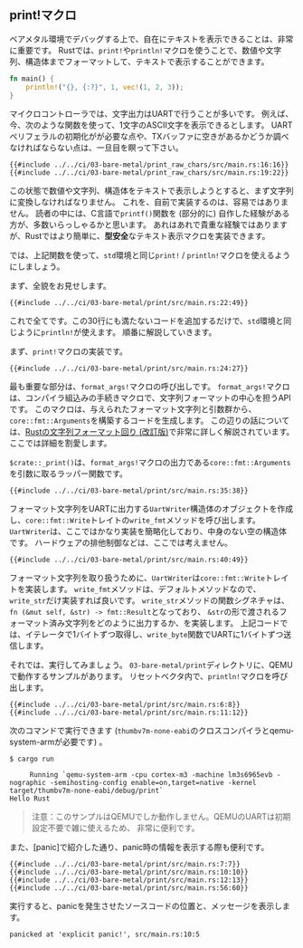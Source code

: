 ## print!マクロ

ベアメタル環境でデバッグする上で、自在にテキストを表示できることは、非常に重要です。
Rustでは、`print!`や`println!`マクロを使うことで、数値や文字列、構造体までフォーマットして、テキストで表示することができます。

```rust
fn main() {
    println!("{}, {:?}", 1, vec!(1, 2, 3));
}
```

マイクロコントローラでは、文字出力はUARTで行うことが多いです。
例えば、今、次のような関数を使って、1文字のASCII文字を表示できるとします。
UARTペリフェラルの初期化がが必要な点や、TXバッファに空きがあるかどうか調べなければならない点は、一旦目を瞑って下さい。

``` rust,ignore
{{#include ../../ci/03-bare-metal/print_raw_chars/src/main.rs:16:16}}
{{#include ../../ci/03-bare-metal/print_raw_chars/src/main.rs:19:22}}
```

この状態で数値や文字列、構造体をテキストで表示しようとすると、まず文字列に変換しなければなりません。
これを、自前で実装するのは、容易ではありません。
読者の中には、C言語で`printf()`関数を (部分的に) 自作した経験がある方が、多数いらっしゃるかと思います。
あれはあれで貴重な経験ではありますが、Rustではより簡単に、**型安全**なテキスト表示マクロを実装できます。

では、上記関数を使って、`std`環境と同じ`print!` / `println!`マクロを使えるようにしましょう。

まず、全貌をお見せします。

```rust,ignore
{{#include ../../ci/03-bare-metal/print/src/main.rs:22:49}}
```

これで全てです。この30行にも満たないコードを追加するだけで、`std`環境と同じように`println!`が使えます。
順番に解説していきます。

まず、`print!`マクロの実装です。

```rust,ignore
{{#include ../../ci/03-bare-metal/print/src/main.rs:24:27}}
```

最も重要な部分は、`format_args!`マクロの呼び出しです。
`format_args!`マクロは、コンパイラ組込みの手続きマクロで、文字列フォーマットの中心を担うAPIです。
このマクロは、与えられたフォーマット文字列と引数群から、`core::fmt::Arguments`を構築するコードを生成します。
この辺りの話については、[Rustの文字列フォーマット回り (改訂版)]で非常に詳しく解説されています。ここでは詳細を割愛します。

[Rustの文字列フォーマット回り (改訂版)]: https://ubnt-intrepid.github.io/blog/2017/10/11/rust-format-args/

`$crate::_print()`は、`format_args!`マクロの出力である`core::fmt::Arguments`を引数に取るラッパー関数です。

```rust,ignore
{{#include ../../ci/03-bare-metal/print/src/main.rs:35:38}}
```

フォーマット文字列をUARTに出力する`UartWriter`構造体のオブジェクトを作成し、`core::fmt::Write`トレイトの`write_fmt`メソッドを呼び出します。
`UartWriter`は、ここではかなり実装を簡略化しており、中身のない空の構造体です。
ハードウェアの排他制御などは、ここでは考えません。

```rust,ignore
{{#include ../../ci/03-bare-metal/print/src/main.rs:40:49}}
```

フォーマット文字列を取り扱うために、`UartWriter`は`core::fmt::Write`トレイトを実装します。
`write_fmt`メソッドは、デフォルトメソッドなので、`write_str`だけ実装すれば良いです。
`write_str`メソッドの関数シグネチャは、`fn (&mut self, &str) -> fmt::Result`となっており、
`&str`の形で渡されるフォーマット済み文字列をどのように出力するか、を実装します。
上記コードでは、イテレータで1バイトずつ取得し、`write_byte`関数でUARTに1バイトずつ送信します。

それでは、実行してみましょう。
`03-bare-metal/print`ディレクトリに、QEMUで動作するサンプルがあります。
リセットベクタ内で、`println!`マクロを呼び出します。

```rust,ignore
{{#include ../../ci/03-bare-metal/print/src/main.rs:6:8}}
{{#include ../../ci/03-bare-metal/print/src/main.rs:11:12}}
```

次のコマンドで実行できます (`thumbv7m-none-eabi`のクロスコンパイラとqemu-system-armが必要です) 。

```
$ cargo run
```

```
     Running `qemu-system-arm -cpu cortex-m3 -machine lm3s6965evb -nographic -semihosting-config enable=on,target=native -kernel target/thumbv7m-none-eabi/debug/print`
Hello Rust
```

> 注意：このサンプルはQEMUでしか動作しません。QEMUのUARTは初期設定不要で雑に使えるため、
> 非常に便利です。

また、[panic]で紹介した通り、panic時の情報を表示する際も便利です。

```rust,ignore
{{#include ../../ci/03-bare-metal/print/src/main.rs:7:7}}
{{#include ../../ci/03-bare-metal/print/src/main.rs:10:10}}
{{#include ../../ci/03-bare-metal/print/src/main.rs:12:13}}
{{#include ../../ci/03-bare-metal/print/src/main.rs:56:60}}
```

実行すると、panicを発生させたソースコードの位置と、メッセージを表示します。

```
panicked at 'explicit panic!', src/main.rs:10:5
```